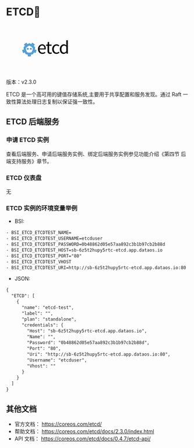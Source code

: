 # ETCD

![](img/ETCD.png)

版本：v2.3.0

ETCD 是一个高可用的键值存储系统,主要用于共享配置和服务发现。通过 Raft 一致性算法处理日志复制以保证强一致性。

## ETCD 后端服务

### 申请 ETCD 实例

查看后端服务、申请后端服务实例、绑定后端服务实例参见功能介绍《第四节 后端支持服务》章节。

### ETCD 仪表盘

无

### ETCD 实例的环境变量举例

- BSI:

```
- BSI_ETCD_ETCDTEST_NAME= 
- BSI_ETCD_ETCDTEST_USERNAME=etcduser
- BSI_ETCD_ETCDTEST_PASSWORD=0b48862d05e57aa892c3b1b97cb2b88d
- BSI_ETCD_ETCDTEST_HOST=sb-6z5t2hupy5rtc-etcd.app.dataos.io
- BSI_ETCD_ETCDTEST_PORT="80"
- BSI_ETCD_ETCDTEST_VHOST
- BSI_ETCD_ETCDTEST_URI=http://sb-6z5t2hupy5rtc-etcd.app.dataos.io:80
```

- JSON:

```
{
  "ETCD": [
    {
      "name": "etcd-test", 
      "label": "", 
      "plan": "standalone", 
      "credentials": {
        "Host": "sb-6z5t2hupy5rtc-etcd.app.dataos.io", 
        "Name": "", 
        "Password": "0b48862d05e57aa892c3b1b97cb2b88d", 
        "Port": "80", 
        "Uri": "http://sb-6z5t2hupy5rtc-etcd.app.dataos.io:80", 
        "Username": "etcduser", 
        "Vhost": ""
      }
    }
  ]
}
```

## 其他文档

- 官方文档： https://coreos.com/etcd/
- 帮助文档： https://coreos.com/etcd/docs/2.3.0/index.html
- API 文档： https://coreos.com/etcd/docs/0.4.7/etcd-api/


